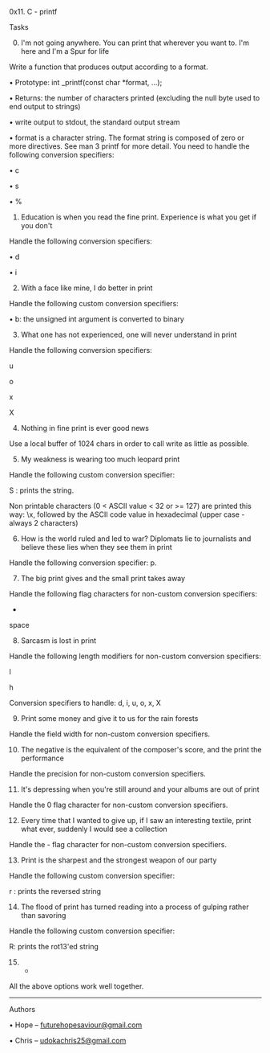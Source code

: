 0x11. C - printf

Tasks

0. I'm not going anywhere. You can print that wherever you want to. I'm here and I'm a Spur for life

Write a function that produces output according to a format.

•	Prototype: int _printf(const char *format, ...);

•	Returns: the number of characters printed (excluding the null byte used to end output to strings)

•	write output to stdout, the standard output stream

•	format is a character string. The format string is composed of zero or more directives. See man 3 printf for more detail. You need to handle the following conversion specifiers:

•	c

•	s

•	%   

1. Education is when you read the fine print. Experience is what you get if you don't

Handle the following conversion specifiers:

•	d

•	i   

2. With a face like mine, I do better in print

Handle the following custom conversion specifiers:

•	b: the unsigned int argument is converted to binary

3. What one has not experienced, one will never understand in print

Handle the following conversion specifiers:



u

o

x

X   

4. Nothing in fine print is ever good news

Use a local buffer of 1024 chars in order to call write as little as possible.   

5. My weakness is wearing too much leopard print

Handle the following custom conversion specifier:



S : prints the string.

Non printable characters (0 < ASCII value < 32 or >= 127) are printed this way: \x, followed by the ASCII code value in hexadecimal (upper case - always 2 characters)

6. How is the world ruled and led to war? Diplomats lie to journalists and believe these lies when they see them in print



Handle the following conversion specifier: p.

7. The big print gives and the small print takes away



Handle the following flag characters for non-custom conversion specifiers:



+

space   

8. Sarcasm is lost in print



Handle the following length modifiers for non-custom conversion specifiers:

l

h

Conversion specifiers to handle: d, i, u, o, x, X   

9. Print some money and give it to us for the rain forests



Handle the field width for non-custom conversion specifiers.

10. The negative is the equivalent of the composer's score, and the print the performance



Handle the precision for non-custom conversion specifiers.

   

11. It's depressing when you're still around and your albums are out of print



Handle the 0 flag character for non-custom conversion specifiers.   

12. Every time that I wanted to give up, if I saw an interesting textile, print what ever, suddenly I would see a collection

Handle the - flag character for non-custom conversion specifiers.

   

13. Print is the sharpest and the strongest weapon of our party



Handle the following custom conversion specifier:



r : prints the reversed string

14. The flood of print has turned reading into a process of gulping rather than savoring

Handle the following custom conversion specifier:



R: prints the rot13'ed string   

15. *



All the above options work well together.

________________________________________

Authors

•	Hope – futurehopesaviour@gmail.com

•	Chris – udokachris25@gmail.com


